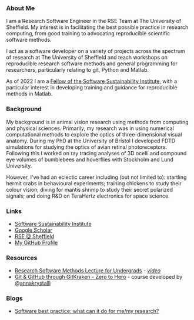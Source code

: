 ### About Me
I am a Research Software Engineer in the RSE Team at The University of Sheffield. 
My interest is in facilitating the best possible practice in research computing, from good training to advocating reproducible scientific software methods.

I act as a software developer on a variety of projects across the spectrum of research at The University of Sheffield and teach workshops on reproducible research software methods and general programming for researchers, particularly relating to git, Python and Matlab.

As of 2022 I am a [Fellow of the Software Sustainability Institute](https://software.ac.uk/about/fellows/david-wilby), with a particular interest in developing training and guidance for reproducible methods in Matlab.

### Background
My background is in animal vision research using methods from computing and physical sciences. Primarily, my 
research was in using numerical computational methods to explore the optics of three-dimensional visual 
anatomy. During my PhD  at the University of Bristol I developed FDTD simulations for studying the optics 
of avian retinal photoreceptors. Following this I worked on ray tracing analyses of 3D ocelli and compound eye 
volumes of bumblebees and hoverflies with Stockholm and Lund University.

However, I've had an eclectic career including (but not limited to): startling hermit crabs in behavioural 
experiments; training chickens to study their colour vision; diving for mantis shrimp to study their secret 
polarized signals; and doing R&D on TeraHertz electronics for space science.

### Links
* [Software Sustainability Institute](https://software.ac.uk/about/fellows/david-wilby)
* [Google Scholar](http://bit.ly/wilbyScholar)
* [RSE @ Sheffield](https://rse.shef.ac.uk)
* [My GitHub Profile](https://github.com/davidwilby)

### Resources
* [Research Software Methods Lecture for Undergrads](https://github.com/davidwilby/ResearchSoftwareMethods) - [*video*](https://rse.shef.ac.uk/blog/2021-05-25-methods-ug-talk/)
* [Git & GitHub through GitKraken - Zero to Hero](https://github.com/RSE-Sheffield/git-github-zero-to-hero) - course developed by @[annakrystalli](https://github.com/annakrystalli/)

### Blogs
* [Software best practice: what can it do for me/my research?](https://rse.shef.ac.uk/blog/2019-best-practice/)
